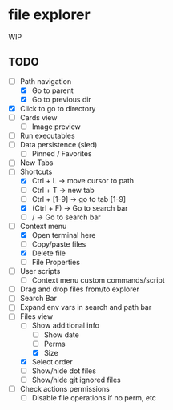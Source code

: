 # file explorer

WIP

## TODO

- [ ] Path navigation
  - [x] Go to parent
  - [x] Go to previous dir
- [x] Click to go to directory
- [ ] Cards view
  - [ ] Image preview
- [ ] Run executables
- [ ] Data persistence (sled)
  - [ ] Pinned / Favorites
- [ ] New Tabs
- [ ] Shortcuts
  - [x] Ctrl + L -> move cursor to path
  - [ ] Ctrl + T -> new tab
  - [ ] Ctrl + [1-9] -> go to tab [1-9]
  - [x] (Ctrl + F) -> Go to search bar
  - [ ] / -> Go to search bar
- [ ] Context menu
  - [x] Open terminal here
  - [ ] Copy/paste files
  - [x] Delete file
  - [ ] File Properties
- [ ] User scripts
    - [ ] Context menu custom commands/script
- [ ] Drag and drop files from/to explorer
- [ ] Search Bar
- [ ] Expand env vars in search and path bar
- [ ] Files view
  - [ ] Show additional info
    - [ ] Show date
    - [ ] Perms
    - [x] Size
  - [x] Select order
  - [ ] Show/hide dot files
  - [ ] Show/hide git ignored files
- [ ] Check actions permissions
  - [ ] Disable file operations if no perm, etc